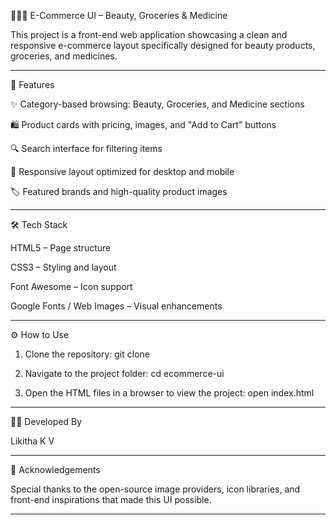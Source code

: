 

🧴🛒💊 E-Commerce UI – Beauty, Groceries & Medicine

This project is a front-end web application showcasing a clean and responsive e-commerce layout specifically designed for beauty products, groceries, and medicines.


---

🌟 Features

✨ Category-based browsing: Beauty, Groceries, and Medicine sections

🛍️ Product cards with pricing, images, and "Add to Cart" buttons

🔍 Search interface for filtering items

📱 Responsive layout optimized for desktop and mobile

🏷️ Featured brands and high-quality product images



---

🛠️ Tech Stack

HTML5 – Page structure

CSS3 – Styling and layout

Font Awesome – Icon support

Google Fonts / Web Images – Visual enhancements



---

⚙️ How to Use

1. Clone the repository:
git clone <your-repository-url>


2. Navigate to the project folder:
cd ecommerce-ui


3. Open the HTML files in a browser to view the project:
open index.html




---

👩‍💻 Developed By

Likitha K V


---

🙏 Acknowledgements

Special thanks to the open-source image providers, icon libraries, and front-end inspirations that made this UI possible.


---

